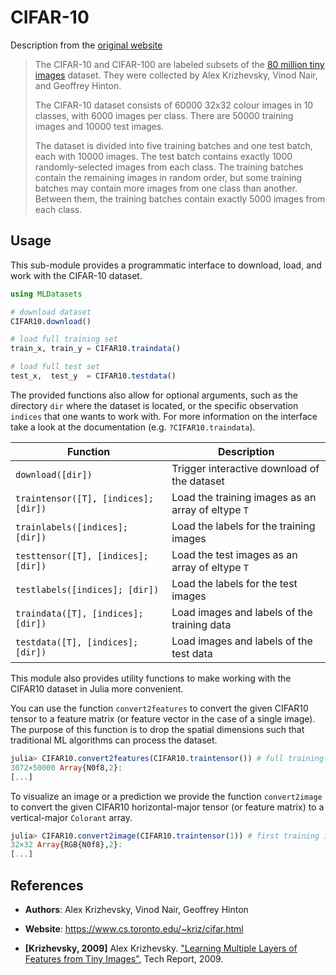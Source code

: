 # CIFAR-10

Description from the [original
website](https://www.cs.toronto.edu/~kriz/cifar.html)

> The CIFAR-10 and CIFAR-100 are labeled subsets of the
> [80 million tiny images](http://people.csail.mit.edu/torralba/tinyimages/)
> dataset. They were collected by Alex Krizhevsky, Vinod Nair,
> and Geoffrey Hinton.
>
> The CIFAR-10 dataset consists of 60000 32x32 colour images in
> 10 classes, with 6000 images per class. There are 50000
> training images and 10000 test images.
>
> The dataset is divided into five training batches and one test
> batch, each with 10000 images. The test batch contains exactly
> 1000 randomly-selected images from each class. The training
> batches contain the remaining images in random order, but some
> training batches may contain more images from one class than
> another. Between them, the training batches contain exactly
> 5000 images from each class.

## Usage

This sub-module provides a programmatic interface to download,
load, and work with the CIFAR-10 dataset.

```julia
using MLDatasets

# download dataset
CIFAR10.download()

# load full training set
train_x, train_y = CIFAR10.traindata()

# load full test set
test_x,  test_y  = CIFAR10.testdata()
```

The provided functions also allow for optional arguments, such as
the directory `dir` where the dataset is located, or the specific
observation `indices` that one wants to work with. For more
information on the interface take a look at the documentation
(e.g. `?CIFAR10.traindata`).

Function | Description
---------|-------------
`download([dir])` | Trigger interactive download of the dataset
`traintensor([T], [indices]; [dir])` | Load the training images as an array of eltype `T`
`trainlabels([indices]; [dir])` | Load the labels for the training images
`testtensor([T], [indices]; [dir])` | Load the test images as an array of eltype `T`
`testlabels([indices]; [dir])` | Load the labels for the test images
`traindata([T], [indices]; [dir])` | Load images and labels of the training data
`testdata([T], [indices]; [dir])` | Load images and labels of the test data

This module also provides utility functions to make working with
the CIFAR10 dataset in Julia more convenient.

You can use the function `convert2features` to convert the given
CIFAR10 tensor to a feature matrix (or feature vector in the case
of a single image). The purpose of this function is to drop the
spatial dimensions such that traditional ML algorithms can
process the dataset.

```julia
julia> CIFAR10.convert2features(CIFAR10.traintensor()) # full training data
3072×50000 Array{N0f8,2}:
[...]
```

To visualize an image or a prediction we provide the function
`convert2image` to convert the given CIFAR10 horizontal-major
tensor (or feature matrix) to a vertical-major `Colorant` array.

```julia
julia> CIFAR10.convert2image(CIFAR10.traintensor(1)) # first training image
32×32 Array{RGB{N0f8},2}:
[...]
```

## References

- **Authors**: Alex Krizhevsky, Vinod Nair, Geoffrey Hinton

- **Website**: https://www.cs.toronto.edu/~kriz/cifar.html

- **[Krizhevsky, 2009]** Alex Krizhevsky. ["Learning Multiple Layers of Features from Tiny Images"](https://www.cs.toronto.edu/~kriz/learning-features-2009-TR.pdf), Tech Report, 2009.
